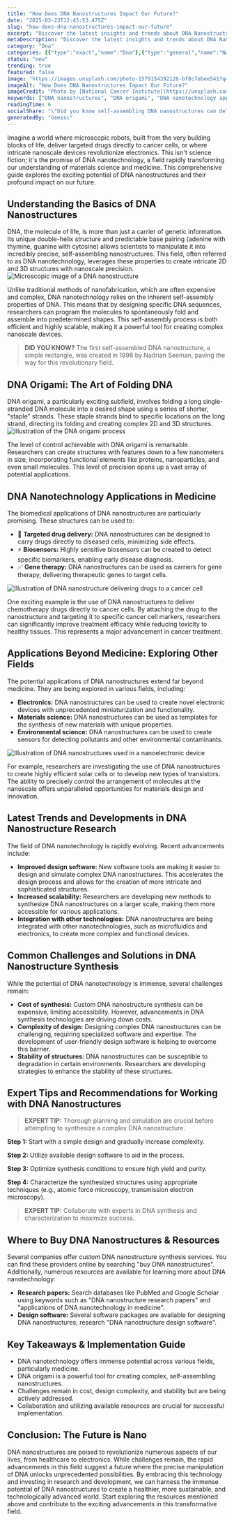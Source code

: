 ```yaml
---
title: "How Does DNA Nanostructures Impact Our Future?"
date: "2025-03-23T12:45:53.475Z"
slug: "how-does-dna-nanostructures-impact-our-future"
excerpt: "Discover the latest insights and trends about DNA Nanostructures. This comprehensive guide covers everything you need to know about DNA Nanostructures in 2025."
metaDescription: "Discover the latest insights and trends about DNA Nanostructures. This comprehensive guide covers everything you need to know about DNA Nanostructures in 2..."
category: "Dna"
categories: [{"type":"exact","name":"Dna"},{"type":"general","name":"Nanotechnology"},{"type":"medium","name":"Bioengineering"},{"type":"specific","name":"Drug Delivery"},{"type":"niche","name":"Targeted Therapy"}]
status: "new"
trending: true
featured: false
image: "https://images.unsplash.com/photo-1579154392128-bf8c7ebee541?q=85&w=1200&fit=max&fm=webp&auto=compress"
imageAlt: "How Does DNA Nanostructures Impact Our Future?"
imageCredit: "Photo by [National Cancer Institute](https://unsplash.com/@nci) on Unsplash"
keywords: ["DNA nanostructures", "DNA origami", "DNA nanotechnology applications", "self-assembling DNA nanostructures", "buy DNA nanostructures", "DNA nanostructure design software", "DNA nanostructure research papers", "applications of DNA nanotechnology in medicine", "custom DNA nanostructure synthesis", "how to build DNA nanostructures"]
readingTime: 6
socialShare: "\"Did you know self-assembling DNA nanostructures can deliver targeted drugs directly to cancer cells? The future of medicine is being written one DNA base pair at a time.\""
generatedBy: "Gemini"
---
```




Imagine a world where microscopic robots, built from the very building blocks of life, deliver targeted drugs directly to cancer cells, or where intricate nanoscale devices revolutionize electronics. This isn't science fiction; it's the promise of DNA nanotechnology, a field rapidly transforming our understanding of materials science and medicine.  This comprehensive guide explores the exciting potential of DNA nanostructures and their profound impact on our future.

## Understanding the Basics of DNA Nanostructures

DNA, the molecule of life, is more than just a carrier of genetic information.  Its unique double-helix structure and predictable base pairing (adenine with thymine, guanine with cytosine) allows scientists to manipulate it into incredibly precise, self-assembling nanostructures.  This field, often referred to as DNA nanotechnology, leverages these properties to create intricate 2D and 3D structures with nanoscale precision.  ![Microscopic image of a DNA nanostructure](https://images.unsplash.com/photo-1579154392128-bf8c7ebee541?q=85&w=1200&fit=max&fm=webp&auto=compress)

Unlike traditional methods of nanofabrication, which are often expensive and complex, DNA nanotechnology relies on the inherent self-assembly properties of DNA.  This means that by designing specific DNA sequences, researchers can program the molecules to spontaneously fold and assemble into predetermined shapes.  This self-assembly process is both efficient and highly scalable, making it a powerful tool for creating complex nanoscale devices.

> **DID YOU KNOW?**  The first self-assembled DNA nanostructure, a simple rectangle, was created in 1998 by Nadrian Seeman, paving the way for this revolutionary field.

## DNA Origami: The Art of Folding DNA

DNA origami, a particularly exciting subfield, involves folding a long single-stranded DNA molecule into a desired shape using a series of shorter, "staple" strands.  These staple strands bind to specific locations on the long strand, directing its folding and creating complex 2D and 3D structures.  ![Illustration of the DNA origami process](https://images.unsplash.com/photo-1573646609328-01f50a125c0c?q=85&w=1200&fit=max&fm=webp&auto=compress)

The level of control achievable with DNA origami is remarkable.  Researchers can create structures with features down to a few nanometers in size, incorporating functional elements like proteins, nanoparticles, and even small molecules.  This level of precision opens up a vast array of potential applications.

## DNA Nanotechnology Applications in Medicine

The biomedical applications of DNA nanostructures are particularly promising.  These structures can be used to:

* 🔑 **Targeted drug delivery:**  DNA nanostructures can be designed to carry drugs directly to diseased cells, minimizing side effects.
* ⚡ **Biosensors:**  Highly sensitive biosensors can be created to detect specific biomarkers, enabling early disease diagnosis.
* ✅ **Gene therapy:**  DNA nanostructures can be used as carriers for gene therapy, delivering therapeutic genes to target cells.

![Illustration of DNA nanostructure delivering drugs to a cancer cell](https://images.unsplash.com/photo-1578496479914-7ef3b0193be3?q=85&w=1200&fit=max&fm=webp&auto=compress)

One exciting example is the use of DNA nanostructures to deliver chemotherapy drugs directly to cancer cells.  By attaching the drug to the nanostructure and targeting it to specific cancer cell markers, researchers can significantly improve treatment efficacy while reducing toxicity to healthy tissues.  This represents a major advancement in cancer treatment.

##  Applications Beyond Medicine:  Exploring Other Fields

The potential applications of DNA nanostructures extend far beyond medicine.  They are being explored in various fields, including:

* **Electronics:**  DNA nanostructures can be used to create novel electronic devices with unprecedented miniaturization and functionality.
* **Materials science:**  DNA nanostructures can be used as templates for the synthesis of new materials with unique properties.
* **Environmental science:**  DNA nanostructures can be used to create sensors for detecting pollutants and other environmental contaminants.

![Illustration of DNA nanostructures used in a nanoelectronic device](https://images.unsplash.com/photo-1583912267382-49a82d19bd94?q=85&w=1200&fit=max&fm=webp&auto=compress)

For example, researchers are investigating the use of DNA nanostructures to create highly efficient solar cells or to develop new types of transistors.  The ability to precisely control the arrangement of molecules at the nanoscale offers unparalleled opportunities for materials design and innovation.

## Latest Trends and Developments in DNA Nanostructure Research

The field of DNA nanotechnology is rapidly evolving.  Recent advancements include:

* **Improved design software:**  New software tools are making it easier to design and simulate complex DNA nanostructures.  This accelerates the design process and allows for the creation of more intricate and sophisticated structures.
* **Increased scalability:**  Researchers are developing new methods to synthesize DNA nanostructures on a larger scale, making them more accessible for various applications.
* **Integration with other technologies:**  DNA nanostructures are being integrated with other nanotechnologies, such as microfluidics and electronics, to create more complex and functional devices.

##  Common Challenges and Solutions in DNA Nanostructure Synthesis

While the potential of DNA nanotechnology is immense, several challenges remain:

* **Cost of synthesis:**  Custom DNA nanostructure synthesis can be expensive, limiting accessibility.  However, advancements in DNA synthesis technologies are driving down costs.
* **Complexity of design:**  Designing complex DNA nanostructures can be challenging, requiring specialized software and expertise.  The development of user-friendly design software is helping to overcome this barrier.
* **Stability of structures:**  DNA nanostructures can be susceptible to degradation in certain environments.  Researchers are developing strategies to enhance the stability of these structures.

## Expert Tips and Recommendations for Working with DNA Nanostructures

> **EXPERT TIP:**  Thorough planning and simulation are crucial before attempting to synthesize a complex DNA nanostructure.

**Step 1:**  Start with a simple design and gradually increase complexity.

**Step 2:**  Utilize available design software to aid in the process.

**Step 3:**  Optimize synthesis conditions to ensure high yield and purity.

**Step 4:**  Characterize the synthesized structures using appropriate techniques (e.g., atomic force microscopy, transmission electron microscopy).

> **EXPERT TIP:**  Collaborate with experts in DNA synthesis and characterization to maximize success.

##  Where to Buy DNA Nanostructures & Resources

Several companies offer custom DNA nanostructure synthesis services.  You can find these providers online by searching "buy DNA nanostructures".  Additionally, numerous resources are available for learning more about DNA nanotechnology:

* **Research papers:** Search databases like PubMed and Google Scholar using keywords such as "DNA nanostructure research papers" and "applications of DNA nanotechnology in medicine".
* **Design software:** Several software packages are available for designing DNA nanostructures; research "DNA nanostructure design software".

## Key Takeaways & Implementation Guide

* DNA nanotechnology offers immense potential across various fields, particularly medicine.
* DNA origami is a powerful tool for creating complex, self-assembling nanostructures.
* Challenges remain in cost, design complexity, and stability but are being actively addressed.
* Collaboration and utilizing available resources are crucial for successful implementation.

## Conclusion: The Future is Nano

DNA nanostructures are poised to revolutionize numerous aspects of our lives, from healthcare to electronics.  While challenges remain, the rapid advancements in this field suggest a future where the precise manipulation of DNA unlocks unprecedented possibilities.  By embracing this technology and investing in research and development, we can harness the immense potential of DNA nanostructures to create a healthier, more sustainable, and technologically advanced world.  Start exploring the resources mentioned above and contribute to the exciting advancements in this transformative field.

